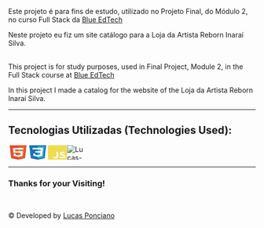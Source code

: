 Este projeto é para fins de estudo, utilizado no Projeto Final, do Módulo 2, no curso Full Stack da <a href="https://blueedtech.com.br/">Blue EdTech</a>

Neste projeto eu fiz um site catálogo para a Loja da Artista Reborn Inaraí Silva.<br><br>

This project is for study purposes, used in Final Project, Module 2, in the Full Stack course at <a href="https://blueedtech.com.br/">Blue EdTech</a>

In this project I made a catalog for the website of the Loja da Artista Reborn Inaraí Silva.

---

## Tecnologias Utilizadas (Technologies Used):

<div style="display: flex">
<img align="center" alt="Lucas-HTML" height="30" width="40" src="https://raw.githubusercontent.com/devicons/devicon/master/icons/html5/html5-original.svg">
<img align="center" alt="Lucas-CSS" height="30" width="40" src="https://raw.githubusercontent.com/devicons/devicon/master/icons/css3/css3-original.svg">
<img align="center" alt="Lucas-Js" height="30" width="40" src="https://raw.githubusercontent.com/devicons/devicon/master/icons/javascript/javascript-plain.svg">
<img align="center" alt="Lucas-NODE" height="30" width="40" src="https://cdn.worldvectorlogo.com/logos/nodejs-icon.svg">
</div>

---

### Thanks for your Visiting!

<br>
<p> &copy; Developed by <a href="http://https://www.linkedin.com/in/lucas-ponciano/">Lucas Ponciano</a></p>
